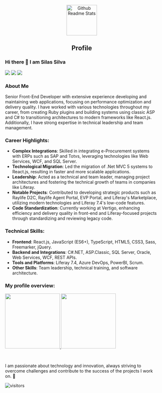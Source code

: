 <p align="center">
 <img width="100px" src="https://res.cloudinary.com/anuraghazra/image/upload/v1594908242/logo_ccswme.svg" align="center" alt="Github Readme Stats" />
 <h2 align="center">Profile</h2>
</p>

### Hi there 👋 I am Silas Silva

<p align="left">
  <a href="https://www.linkedin.com/in/silas-silva-21a9b326/"><img src="https://img.shields.io/badge/-silasbsi-0077B5?style=flat&logo=Linkedin&logoColor=white"/></a>
  <a href="mailto:silasbsi@gmail.com"><img src="https://img.shields.io/badge/-silasbsi@gmail.com-D14836?style=flat&logo=Gmail&logoColor=white"/></a>
  <a href="https://instagram.com/silasjsilvajr"><img src="https://img.shields.io/badge/-@silasjsilvajr-E4405F?style=flat&logo=Instagram&logoColor=white"/></a>
</p>

### About Me
Senior Front-End Developer with extensive experience developing and maintaining web applications, focusing on performance optimization and delivery quality. I have worked with various technologies throughout my career, from creating Ruby plugins and building systems using classic ASP and C# to transitioning architectures to modern   frameworks like React.js. Additionally, I have strong expertise in technical leadership and team management.

### Career Highlights:
- **Complex Integrations**: Skilled in integrating e-Procurement systems with ERPs such as SAP and Totvs, leveraging technologies like Web Services, WCF, and SQL Server.
- **Technological Migration**: Led the migration of .Net MVC 5 systems to React.js, resulting in faster and more scalable applications.
- **Leadership**: Acted as a technical and team leader, managing project architectures and fostering the technical growth of teams in companies like Liferay.
- **Notable Projects**: Contributed to developing strategic products such as Raylife D2C, Raylife Agent Portal, EVP Portal, and Liferay's Marketplace, utilizing modern technologies and Liferay 7.4's low-code features.
- **Code Standardization**: Currently working at Vertigo, enhancing efficiency and delivery quality in front-end and Liferay-focused projects through standardizing and reviewing legacy code.

### Technical Skills:
- **Frontend**: React.js, JavaScript (ES6+), TypeScript, HTML5, CSS3, Sass, Freemarker, jQuery.
- **Backend and Integrations**: C#.NET, ASP.Classic, SQL Server, Oracle, Web Services, WCF, REST APIs.
- **Tools and Platforms**: Liferay 7.4, Azure DevOps, PowerBI, Scrum.
- **Other Skills**: Team leadership, technical training, and software architecture.

### My profile overview: 
<p align="left">
  <a href="https://github.com/AVS1508">
    <img height="180em" src="https://github-readme-stats-eight-theta.vercel.app/api?username=silasbsi&show_icons=true&theme=algolia&include_all_commits=true&count_private=true"/>
    <img height="180em" src="https://github-readme-stats-eight-theta.vercel.app/api/top-langs/?username=silasbsi&layout=compact&langs_count=8&theme=algolia"/>
  </a>
</p>

<br />

<p>I am passionate about technology and innovation, always striving to overcome challenges and contribute to the success of the projects I work on. 🚀</p>

![visitors](https://visitor-badge.laobi.icu/badge?page_id=silasbsi.silasbsi)
